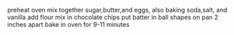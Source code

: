 preheat oven 
mix together sugar,butter,and eggs, also baking soda,salt, and vanilla
add flour
mix in chocolate chips
put batter in ball shapes on pan 2 inches apart
bake in oven for 9-11 minutes
